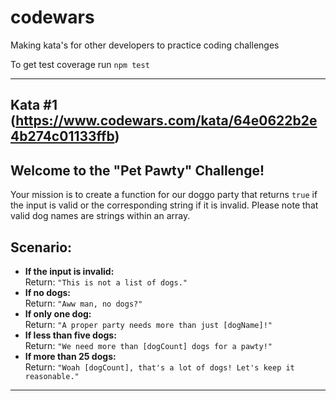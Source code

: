 # codewars
Making kata's for other developers to practice coding challenges

 To get test coverage run  `npm test`

---
## Kata #1 (https://www.codewars.com/kata/64e0622b2e4b274c01133ffb)
## Welcome to the "Pet Pawty" Challenge!

Your mission is to create a function for our doggo party that returns `true` if the input is valid or the corresponding string if it is invalid.
Please note that valid dog names are strings within an array.

## Scenario:

- **If the input is invalid:** <br>Return: `"This is not a list of dogs."`
- **If no dogs:** <br>Return: `"Aww man, no dogs?"`
- **If only one dog:** <br>Return: `"A proper party needs more than just [dogName]!"`
- **If less than five dogs:** <br>Return: `"We need more than [dogCount] dogs for a pawty!"`
- **If more than 25 dogs:** <br>Return: `"Woah [dogCount], that's a lot of dogs! Let's keep it reasonable."`

---